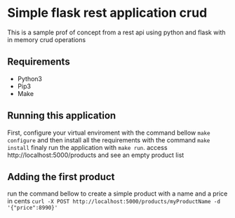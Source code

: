 # Simple flask rest application crud
This is a sample prof of concept from a rest api using python and flask with in memory crud operations

## Requirements
* Python3
* Pip3
* Make

## Running this application
First, configure your virtual enviroment with the command bellow
`make configure`
and then install all the requirements with the command `make install`
finaly run the application with `make run`.
access http://localhost:5000/products and see an empty product list
## Adding the first product
run the command bellow to create a simple product with a name and a price in cents
`curl -X POST http://localhost:5000/products/myProductName -d '{"price":8990}'`